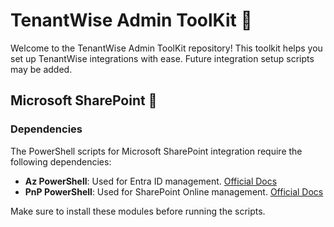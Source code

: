 # TenantWise Admin ToolKit 🚀

Welcome to the TenantWise Admin ToolKit repository! This toolkit helps you set up TenantWise integrations with ease. Future integration setup scripts may be added.

## Microsoft SharePoint 📑

### Dependencies

The PowerShell scripts for Microsoft SharePoint integration require the following dependencies:

- **Az PowerShell**: Used for Entra ID management. [Official Docs](https://learn.microsoft.com/en-us/powershell/azure/new-azureps-module-az)
- **PnP PowerShell**: Used for SharePoint Online management. [Official Docs](https://pnp.github.io/powershell/index.html)

Make sure to install these modules before running the scripts.
